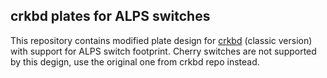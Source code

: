 ## crkbd plates for ALPS switches

This repository contains modified plate design for [crkbd](https://github.com/foostan/crkbd) (classic version) with support for ALPS switch footprint.
Cherry switches are not supported by this degign, use the original one from crkbd repo instead.

